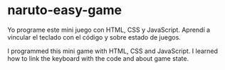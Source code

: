 # naruto-easy-game
Yo programe este mini juego con HTML, CSS y JavaScript. 
Aprendí a vincular el teclado con el código y sobre estado de juegos.

I programmed this mini game with HTML, CSS and JavaScript. 
I learned how to link the keyboard with the code and about game state.